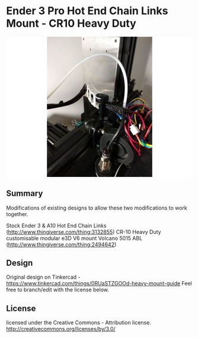 # Ender 3 Pro Hot End Chain Links Mount - CR10 Heavy Duty

![alt text](preview.jpg "Preview")


## Summary

Modifications of existing designs to allow these two modifications to work together.

Stock Ender 3 & A10 Hot End Chain Links  (http://www.thingiverse.com/thing:3132855)
CR-10 Heavy Duty customisable modular e3D V6 mount Volcano 5015 ABL (http://www.thingiverse.com/thing:2494642)



## Design

Original design on Tinkercad - https://www.tinkercad.com/things/0RUaSTZGOOd-heavy-mount-guide  Feel free to branch/edit with the license below.


## License

licensed under the Creative Commons - Attribution license.
http://creativecommons.org/licenses/by/3.0/